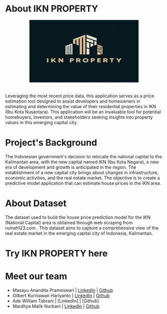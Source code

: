 <!-- [![Open in Visual Studio Code](https://classroom.github.com/assets/open-in-vscode-718a45dd9cf7e7f842a935f5ebbe5719a5e09af4491e668f4dbf3b35d5cca122.svg)](https://classroom.github.com/online_ide?assignment_repo_id=13655493&assignment_repo_type=AssignmentRepo) -->

<!-- ![](./Deployment/IKN_LOGO.JPG) -->
# About IKN PROPERTY

<p align="center">
    <img src="./Deployment/IKN_LOGO.JPG" width="350" height="200">
</p>
<br>
Leveraging the most recent price data, this application serves as a price estimation tool designed to assist developers and homeowners in estimating and determining the value of their residential properties in IKN (Ibu Kota Nusantara). This application will be an invaluable tool for potential homebuyers, investors, and stakeholders seeking insights into property values in this emerging capital city.

# Project's Background
The Indonesian government's decision to relocate the national capital to the Kalimantan area, with the new capital named IKN (Ibu Kota Negara), a new era of development and growth is anticipated in the region. The establishment of a new capital city brings about changes in infrastructure, economic activities, and the real estate market. The objective is to create a predictive model application that can estimate house prices in the IKN area. 

# About Dataset
The dataset used to build the house price prediction model for the IKN (National Capital) area is obtained through web scraping from rumah123.com . This dataset aims to capture a comprehensive view of the real estate market in the emerging capital city of Indonesia, Kalimantan. 


# Try IKN PROPERTY here


# Meet our team
 - Masayu Anandita Prameswari | [LinkedIn](https://www.linkedin.com/in/masayuanandita-/) | [Github](https://github.com/masayuanandita)
 - Gilbert Kurniawan Hariyanto | [LinkedIn](https://www.linkedin.com/in/gilbert-kurniawan-h/) | [Github](https://github.com/gilbertk27)
 - Ade William Tabrani | [LinkedIn] | [Github]
 - Mardhya Malik Nurbani | [LinkedIn](https://www.linkedin.com/in/mnurbani/) | [Github](https://github.com/mnurbani97)

